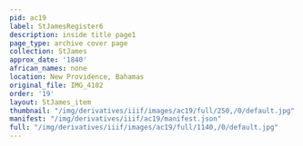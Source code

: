 ```yaml
---
pid: ac19
label: StJamesRegister6
description: inside title page1
page_type: archive cover page
collection: StJames
approx_date: '1840'
african_names: none
location: New Providence, Bahamas
original_file: IMG_4102
order: '19'
layout: StJames_item
thumbnail: "/img/derivatives/iiif/images/ac19/full/250,/0/default.jpg"
manifest: "/img/derivatives/iiif/ac19/manifest.json"
full: "/img/derivatives/iiif/images/ac19/full/1140,/0/default.jpg"
---
```

